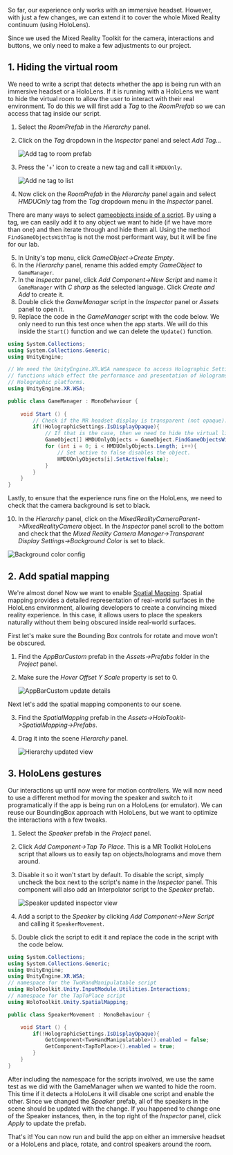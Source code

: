 <!-- ## 7. HoloLens (optional) --> 

So far, our experience only works with an immersive headset. However, with just a few changes, we can extend it to cover the whole Mixed Reality continuum (using HoloLens).  

Since we used the Mixed Reality Toolkit for the camera, interactions and buttons, we only need to make a few adjustments to our project.

## 1. Hiding the virtual room
We need to write a script that detects whether the app is being run with an immersive headset or a HoloLens. If it is running with a HoloLens we want to hide the virtual room to allow the user to interact with their real environment. To do this we will first add a *Tag* to the *RoomPrefab* so we can access that tag inside our script. 

1. Select the *RoomPrefab* in the *Hierarchy* panel.
2. Click on the *Tag* dropdown in the *Inspector* panel and select *Add Tag...*

	![Add tag to room prefab](../media/AddTagToRoomPrefab.png)

3. Press the '+' icon to create a new tag and call it `HMDUOnly`.

	![Add ne tag to list](../media/HMDUONlyTag.png)

4.  Now click on the *RoomPrefab* in the *Hierarchy* panel again and select *HMDUOnly* tag from the *Tag* dropdown menu in the *Inspector* panel.

There are many ways to select [gameobjects inside of a script](https://docs.unity3d.com/Manual/ControllingGameObjectsComponents.html). By using a tag, we can easily add it to any object we want to hide (if we have more than one) and then iterate through and hide them all. Using the method `FindGameObjectsWithTag` is not the most performant way, but it will be fine for our lab. 

5. In Unity's top menu, click *GameObject->Create Empty*.   
6. In the *Hierarchy* panel, rename this added empty *GameObject* to `GameManager`.
7. In the *Inspector* panel, click *Add Component->New Script* and name it `GameManager` with *C sharp* as the selected language. Click *Create and Add* to create it. 
8. Double click the *GameManager* script in the *Inspector* panel or *Assets* panel to open it.
9. Replace the code in the *GameManager* script with the code below. We only need to run this test once when the app starts. We will do this inside the `Start()` function and we can delete the `Update()` function.

```csharp
using System.Collections;
using System.Collections.Generic;
using UnityEngine;

// We need the UnityEngine.XR.WSA namespace to access Holographic Settings which contain 
// functions which effect the performance and presentation of Holograms on Windows 
// Holographic platforms.
using UnityEngine.XR.WSA;

public class GameManager : MonoBehaviour {
	
	void Start () {
   		// Check if the MR headset display is transparent (not opaque).
    	if(!HolographicSettings.IsDisplayOpaque){ 
        	// If that is the case, then we need to hide the virtual living room
        	GameObject[] HMDUOnlyObjects = GameObject.FindGameObjectsWithTag("HMDUOnly");
        	for (int i = 0; i < HMDUOnlyObjects.Length; i++){
           		// Set active to false disables the object.
            	HMDUOnlyObjects[i].SetActive(false); 
        	}
    	}
	}
}
```

Lastly, to ensure that the experience runs fine on the HoloLens, we need to check that the camera background is set to black. 

10. In the *Hierarchy* panel, click on the *MixedRealityCameraParent->MixedRealityCamera* object. In the *Inspector* panel scroll to the bottom and check that the *Mixed Reality Camera Manager->Transparent Display Settings->Background Color* is set to black.

![Background color config](../media/18.png)

## 2. Add spatial mapping
We're almost done! Now we want to enable [Spatial Mapping](https://docs.microsoft.com/windows/mixed-reality/spatial-mapping). Spatial mapping provides a detailed representation of real-world surfaces in the HoloLens environment, allowing developers to create a convincing mixed reality experience. In this case, it allows users to place the speakers naturally without them being obscured inside real-world surfaces.

First let's make sure the Bounding Box controls for rotate and move won't be obscured.

1. Find the *AppBarCustom* prefab in the *Assets->Prefabs* folder in the *Project* panel.
2. Make sure the *Hover Offset Y Scale* property is set to 0.

	![AppBarCustom update details](../media/19.png)

Next let's add the spatial mapping components to our scene.

3. Find the *SpatialMapping* prefab in the *Assets->HoloTookit->SpatialMapping->Prefabs*.
4. Drag it into the scene *Hierarchy* panel.

	![Hierarchy updated view](../media/20.png)

## 3. HoloLens gestures
Our interactions up until now were for motion controllers. We will now need to use a different method for moving the speaker and switch to it programatically if the app is being run on a HoloLens (or emulator). We can reuse our BoundingBox approach with HoloLens, but we want to optimize the interactions with a few tweaks.

1. Select the *Speaker* prefab in the *Project* panel.
2. Click *Add Component->Tap To Place*. This is a MR Toolkit HoloLens script that allows us to easily tap on objects/holograms and move them around.
3. Disable it so it won't start by default. To disable the script, simply uncheck the box next to the script's name in the *Inspector* panel. This component will also add an Interpolator script to the *Speaker* prefab.

	![Speaker updated inspector view](../media/21.png)

4. Add a script to the *Speaker* by clicking *Add Component->New Script* and calling it `SpeakerMovement`.
5. Double click the script to edit it and replace the code in the script with the code below.
	
```csharp
using System.Collections;
using System.Collections.Generic;
using UnityEngine;
using UnityEngine.XR.WSA;
// namespace for the TwoHandManipulatable script
using HoloToolkit.Unity.InputModule.Utilities.Interactions;
// namespace for the TapToPlace script
using HoloToolkit.Unity.SpatialMapping;

public class SpeakerMovement : MonoBehaviour {

	void Start () {
		if(!HolographicSettings.IsDisplayOpaque){ 
			GetComponent<TwoHandManipulatable>().enabled = false;
			GetComponent<TapToPlace>().enabled = true;
		}
	}
}
```

After including the namespace for the scripts involved, we use the same test as we did with the GameManager when we wanted to hide the room. This time if it detects a HoloLens it will disable one script and enable the other. Since we changed the *Speaker* prefab, all of the speakers in the scene should be updated with the change. If you happened to change one of the Speaker instances, then, in the top right of the *Inspector* panel, click *Apply* to update the prefab.

That's it! You can now run and build the app on either an immersive headset or a HoloLens and place, rotate, and control speakers around the room.
